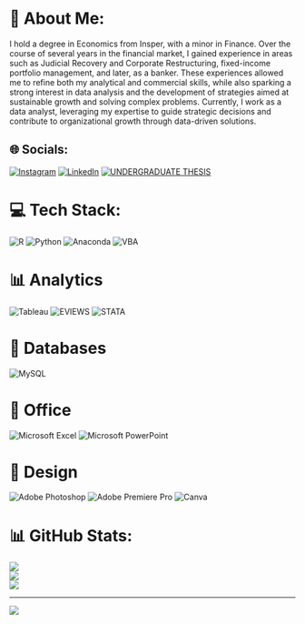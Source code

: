 # 💫 About Me:
I hold a degree in Economics from Insper, with a minor in Finance. Over the course of several years in the financial market, I gained experience in areas such as Judicial Recovery and Corporate Restructuring, fixed-income portfolio management, and later, as a banker. These experiences allowed me to refine both my analytical and commercial skills, while also sparking a strong interest in data analysis and the development of strategies aimed at sustainable growth and solving complex problems. Currently, I work as a data analyst, leveraging my expertise to guide strategic decisions and contribute to organizational growth through data-driven solutions.


## 🌐 Socials:
[![Instagram](https://img.shields.io/badge/Instagram-%23E4405F.svg?logo=Instagram&logoColor=white)](https://instagram.com/_guiifranca) [![LinkedIn](https://img.shields.io/badge/LinkedIn-%230077B5.svg?logo=linkedin&logoColor=white)](https://linkedin.com/in/guifrancadecastro) [![UNDERGRADUATE THESIS](https://img.shields.io/badge/UNDERGRADUATE_THESIS-red)](https://repositorio.insper.edu.br/entities/publication/39057915-d176-45f8-85cd-6bb69506fcd2)

# 💻 Tech Stack:
![R](https://img.shields.io/badge/r-%23276DC3.svg?style=for-the-badge&logo=r&logoColor=white) ![Python](https://img.shields.io/badge/python-3670A0?style=for-the-badge&logo=python&logoColor=ffdd54) ![Anaconda](https://img.shields.io/badge/Anaconda-%2344A833.svg?style=for-the-badge&logo=anaconda&logoColor=white) ![VBA](https://img.shields.io/badge/VBA-276d6c?style=for-the-badge)
# 📊 Analytics
![Tableau](https://img.shields.io/badge/Tableau-E97627?style=for-the-badge&logo=Tableau&logoColor=white) ![EVIEWS](https://img.shields.io/badge/EVIEWS-2ea44f?style=for-the-badge) ![STATA](https://img.shields.io/badge/STATA-0d74e7?style=for-the-badge)
# 💾 Databases
![MySQL](https://img.shields.io/badge/mysql-4479A1.svg?style=for-the-badge&logo=mysql&logoColor=white)
# 🏢 Office
![Microsoft Excel](https://img.shields.io/badge/Microsoft_Excel-217346?style=for-the-badge&logo=microsoft-excel&logoColor=white) ![Microsoft PowerPoint](https://img.shields.io/badge/Microsoft_PowerPoint-B7472A?style=for-the-badge&logo=microsoft-powerpoint&logoColor=white)
# 🎨 Design
![Adobe Photoshop](https://img.shields.io/badge/adobe%20photoshop-%2331A8FF.svg?style=for-the-badge&logo=adobe%20photoshop&logoColor=white) ![Adobe Premiere Pro](https://img.shields.io/badge/Adobe%20Premiere%20Pro-9999FF.svg?style=for-the-badge&logo=Adobe%20Premiere%20Pro&logoColor=white) ![Canva](https://img.shields.io/badge/Canva-%2300C4CC.svg?style=for-the-badge&logo=Canva&logoColor=white)
# 📊 GitHub Stats:
![](https://github-readme-stats.vercel.app/api?username=Guifranca1&theme=dark&hide_border=false&include_all_commits=false&count_private=false)<br/>
![](https://github-readme-streak-stats.herokuapp.com/?user=Guifranca1&theme=dark&hide_border=false)<br/>
![](https://github-readme-stats.vercel.app/api/top-langs/?username=Guifranca1&theme=dark&hide_border=false&include_all_commits=false&count_private=false&layout=compact)

---
[![](https://visitcount.itsvg.in/api?id=Guifranca1&icon=0&color=0)](https://visitcount.itsvg.in)

<!-- Proudly created with GPRM ( https://gprm.itsvg.in ) -->
